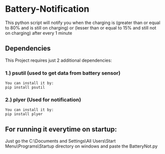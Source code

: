 # Battery-Notification
This python script will notify you when the charging is (greater than or equal to 80% and is still on charging) or (lesser than or equal to 15% and still not on charging) after every 1 minute 

## Dependencies
This Project requires just 2 additional dependencies:
###   1.) psutil (used to get data from battery sensor)
    You can install it by: 
    pip install psutil 
    
###   2.) plyer (Used for notification)
    You can install it by:  
    pip install plyer

## For running it everytime on startup:
  Just go the 
  C:\Documents and Settings\All Users\Start Menu\Programs\Startup directory on windows 
  and paste the BatteryNot.py
